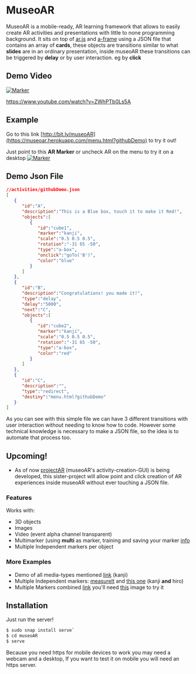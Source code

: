 # MuseoAR

MuseoAR is a mobile-ready, AR learning framework that allows to easily create AR activities and presentations with little to none programming background. It sits on top of [ar.js](https://github.com/jeromeetienne/AR.js) and [a-frame](https://aframe.io/) using a JSON file that contains an array of **cards**, these objects are transitions similar to what **slides** are in an ordinary presentation, inside museoAR these transitions can be triggered by **delay** or by user interaction. eg by **click**
  
## Demo Video
 [![Marker](https://user-images.githubusercontent.com/15642727/53751235-9d7af200-3e8a-11e9-972e-c66ab2fe5afe.gif)](https://www.youtube.com/watch?v=ZWhPTb0Ls5A)
 
 https://www.youtube.com/watch?v=ZWhPTb0Ls5A

## Example 
Go to this link [http://bit.ly/museoAR](https://museoar.herokuapp.com/menu.html?githubDemo) to try it out!

Just point to this **AR Marker** or uncheck AR on the menu to try it on a desktop
[![Marker](https://stemkoski.github.io/AR-Examples/markers/kanji.png)]()

## Demo Json File

```JSON
//activities/githubDemo.json
[
   {
      "id":"A",
      "description":"This is a Blue box, touch it to make it Red!",
      "objects":[
         {
            "id":"cube1",
            "marker":"kanji",
            "scale":"0.5 0.5 0.5",
            "rotation":"-31 65 -50",
            "type":"a-box",
            "onclick":"goTo('B')",
            "color":"blue"
         }
      ]
   },
   {
      "id":"B",
      "description":"Congratulations! you made it!",
      "type":"delay",
      "delay":"5000",
      "next":"C",
      "objects":[
         {
            "id":"cube2",
            "marker":"kanji",
            "scale":"0.5 0.5 0.5",
            "rotation":"-31 65 -50",
            "type":"a-box",
            "color":"red"
         }
      ]
   },
   {
      "id":"C",
      "description":"",
      "type":"redirect",
      "destiny":"menu.html?githubDemo"
   }
]
```
 As you can see with this simple file we can have 3 different transitions with user interaction without needing to know how to code. However some technical knowledge is necessary to make a JSON file, so the idea is to automate that process too.
## Upcoming!

  - As of now [projectAR](https://gitlab.com/pedrogut/proyectAR) (museoAR's activity-creation-GUI) is being developed, this sister-project will allow point and click creation of AR experiences inside museoAR without ever touching a JSON file.
### Features
Works with:
- 3D objects
- Images
- Video (event alpha channel transparent)
- Multimarker (using **multi** as marker, training and saving your marker [info](https://github.com/agusalex/AR.jsAframeMultimarkerDemo)
- Multiple Independent markers per object

### More Examples
- Demo of all media-types mentioned [link](https://museoar.herokuapp.com/menu.html?demo) (kanji)
- Multiple Independent markers: [measureIt](https://museoar.herokuapp.com/menu.html?measureIt) and [this one](https://museoar.herokuapp.com/menu.html?actividad) (kanji **and** hiro)
- Multiple Markers combined [link](https://museoar.herokuapp.com/menu.html?multiMarker) you'll need [this](https://github.com/agusalex/museoAR/blob/master/other/demoARtoolkit.png?raw=true) image to try it 


## Installation
Just run the server!

```sh
$ sudo snap install serve`
$ cd museoAR
$ serve
```
Because you need https for mobile devices to work you may need a webcam and a desktop, If you want to test it on mobile you will need an https server.
